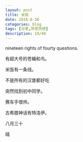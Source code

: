```yaml
---
layout: post
title: 米饭
date: 2018-8-30
categories: blog
tags: [日常,所思所想]
description: 19/40
---
```


nineteen rights of fourty questions.

有超大号的苍蝇和鸟。

米饭有一条线。

不是所有的汉堡都好吃

突然找到初中同学。

赛车手很帅。

古希腊神话有特洛伊。

八月三十

晴
